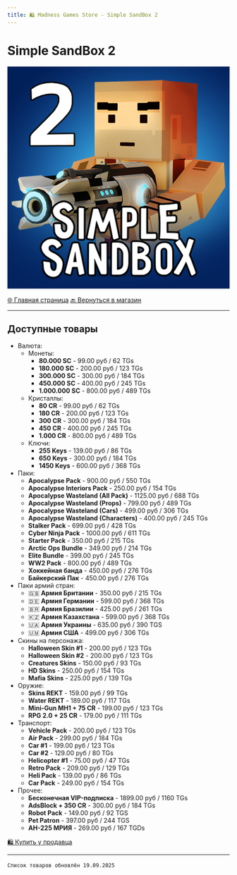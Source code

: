 ```yaml
---
title: 🛍️ Madness Games Store - Simple SandBox 2
---
```


<link rel="stylesheet" href="css/style.css">

# Simple SandBox 2

![MGSssb2logo](https://github.com/GamzeeChert/gamzeechert.github.io/blob/main/_madnessgamesstore%2F_pictures%2FMGSssb2logo.png?raw=true)

<a href="./index.html" class="button-link">🌐 Главная страница</a>
<a href="./MGSMain.html" class="button-link">🔙 Вернуться в магазин</a>

- - - - -

## Доступные товары

 - Валюта:
   - Монеты:
     - **80.000 SC** - 99.00 руб / 62 TGs
     - **180.000 SC** - 200.00 руб / 123 TGs
     - **300.000 SC** - 300.00 руб / 184 TGs
     - **450.000 SC** - 400.00 руб / 245 TGs
     - **1.000.000 SC** - 800.00 руб / 489 TGs
   - Кристаллы:
     - **80 CR** - 99.00 руб / 62 TGs
     - **180 CR** - 200.00 руб / 123 TGs
     - **300 CR** - 300.00 руб / 184 TGs
     - **450 CR** - 400.00 руб / 245 TGs
     - **1.000 CR** - 800.00 руб / 489 TGs
   - Ключи:
     - **255 Keys** - 139.00 руб / 86 TGs
     - **650 Keys** - 300.00 руб / 184 TGs
     - **1450 Keys** - 600.00 руб / 368 TGs
 - Паки:
   - **Apocalypse Pack** - 900.00 руб / 550 TGs
   - **Apocalypse Interiors Pack** - 250.00 руб / 154 TGs
   - **Apocalypse Wasteland (All Pack)** - 1125.00 руб / 688 TGs
   - **Apocalypse Wasteland (Props)** - 799.00 руб / 489 TGs
   - **Apocalypse Wasteland (Cars)** - 499.00 руб / 306 TGs
   - **Apocalypse Wasteland (Characters)** - 400.00 руб / 245 TGs
   - **Stalker Pack** - 699.00 руб / 428 TGs
   - **Cyber Ninja Pack** - 1000.00 руб / 611 TGs
   - **Starter Pack** - 350.00 руб / 215 TGs
   - **Arctic Ops Bundle** - 349.00 руб / 214 TGs
   - **Elite Bundle** - 399.00 руб / 245 TGs
   - **WW2 Pack** - 800.00 руб / 489 TGs
   - **Хоккейная банда** - 450.00 руб / 276 TGs
   - **Байкерский Пак** - 450.00 руб / 276 TGs
 - Паки армий стран:
   - 🇬🇧 **Армия Британии** - 350.00 руб / 215 TGs
   - 🇩🇪 **Армия Германии** - 599.00 руб / 368 TGs
   - 🇧🇷 **Армия Бразилии** - 425.00 руб / 261 TGs
   - 🇰🇿 **Армия Казахстана** - 599.00 руб / 368 TGs
   - 🇺🇦 **Армия Украины** - 635.00 руб / 390 TGS
   - 🇺🇲 **Армия США** - 499.00 руб / 306 TGs
 - Скины на персонажа:
   - **Halloween Skin #1** - 200.00 руб / 123 TGs
   - **Halloween Skin #2** - 200.00 руб / 123 TGs
   - **Creatures Skins** - 150.00 руб / 93 TGs
   - **HD Skins** - 250.00 руб / 154 TGs
   - **Mafia Skins** - 225.00 руб / 139 TGs
 - Оружие:
   - **Skins REKT** - 159.00 руб / 99 TGs
   - **Water REKT** - 189.00 руб / 117 TGs
   - **Mini-Gun MH1 + 75 CR** - 199.00 руб / 123 TGs
   - **RPG 2.0 + 25 CR** - 179.00 руб / 111 TGs
 - Транспорт:
   - **Vehicle Pack** - 200.00 руб / 123 TGs
   - **Air Pack** - 299.00 руб / 184 TGs
   - **Car #1** - 199.00 руб / 123 TGs
   - **Car #2** - 129.00 руб / 80 TGs
   - **Helicopter #1** - 75.00 руб / 47 TGs
   - **Retro Pack** - 209.00 руб / 129 TGs
   - **Heli Pack** - 139.00 руб / 86 TGs
   - **Car Pack** - 249.00 руб / 154 TGs
 - Прочее:
   - **Бесконечная VIP-подписка** - 1899.00 руб / 1160 TGs
   - **AdsBlock + 350 CR** - 300.00 руб / 184 TGs
   - **Robot Pack** - 149.00 руб / 92 TGS
   - **Pet Patron** - 397.00 руб / 244 TGS
   - **АН-225 МРИЯ** - 269.00 руб / 167 TGDs

<a href="https://t.me/m/SvEAzEGNYWUy" class="button2-link">🛍️ Купить у продавца</a>

- - - - -

`Список товаров обновлён 19.09.2025`

<!-- ⏳ Временно недоступно -->
